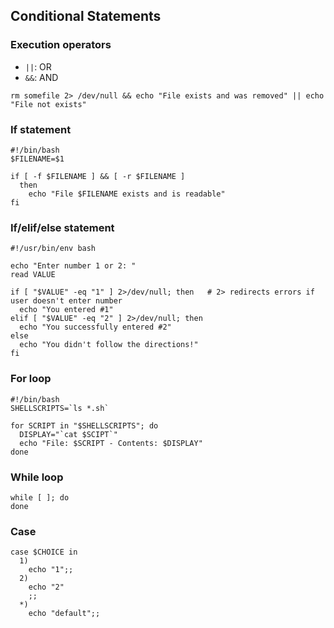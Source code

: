 ## Conditional Statements

### Execution operators
- `||`: OR
- `&&`: AND

`rm somefile 2> /dev/null && echo "File exists and was removed" || echo "File not exists"`

### If statement
```
#!/bin/bash
$FILENAME=$1

if [ -f $FILENAME ] && [ -r $FILENAME ]
  then
    echo "File $FILENAME exists and is readable"
fi
```

### If/elif/else statement
```
#!/usr/bin/env bash

echo "Enter number 1 or 2: "
read VALUE

if [ "$VALUE" -eq "1" ] 2>/dev/null; then   # 2> redirects errors if user doesn't enter number
  echo "You entered #1"
elif [ "$VALUE" -eq "2" ] 2>/dev/null; then
  echo "You successfully entered #2"
else
  echo "You didn't follow the directions!"
fi
```

### For loop
```
#!/bin/bash
SHELLSCRIPTS=`ls *.sh`

for SCRIPT in "$SHELLSCRIPTS"; do
  DISPLAY="`cat $SCIPT`"
  echo "File: $SCRIPT - Contents: $DISPLAY"
done
```

### While loop
```
while [ ]; do
done
```

### Case
```
case $CHOICE in
  1)
    echo "1";;
  2)
    echo "2"
    ;;
  *)
    echo "default";;
```
